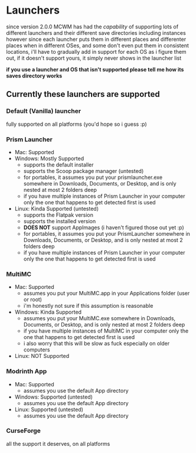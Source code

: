 # Launchers

since version 2.0.0 MCWM has had the *capability* of supporting lots of different launchers and their different save directories including instances  
however since each launcher puts them in different places and differenter places when in different OSes, and some don't even put them in consistent locations, i'll have to gradually add in support for each OS as i figure them out, if it doesn't support yours, it simply never shows in the launcher list

**if you use a launcher and OS that isn't supported please tell me how its saves directory works**

## Currently these launchers are supported

### Default (Vanilla) launcher
fully supported on all platforms (you'd hope so i guess :p)

### Prism Launcher
- Mac: Supported
- Windows: Mostly Supported
    - supports the default installer
    - supports the Scoop package manager (untested)
    - for portables, it assumes you put your prismlauncher.exe somewhere in Downloads, Documents, or Desktop, and is only nested at most 2 folders deep
    - if you have multiple instances of Prism Launcher in your computer only the one that happens to get detected first is used
- Linux: Kinda Supported (untested)
    - supports the Flatpak version
    - supports the installed version
    - **DOES NOT** support AppImages (i haven't figured those out yet :p)
    - for portables, it assumes you put your PrismLauncher somewhere in Downloads, Documents, or Desktop, and is only nested at most 2 folders deep
    - if you have multiple instances of Prism Launcher in your computer only the one that happens to get detected first is used

### MultiMC
- Mac: Supported
    - assumes you put your MultiMC.app in your Applications folder (user or root)
    - i'm honestly not sure if this assumption is reasonable
- Windows: Kinda Supported
    - assumes you put your MultiMC.exe somewhere in Downloads, Documents, or Desktop, and is only nested at most 2 folders deep
    - if you have multiple instances of MultiMC in your computer only the one that happens to get detected first is used
    - i also worry that this will be slow as fuck especially on older computers 
- Linux: NOT Supported

### Modrinth App
- Mac: Supported
    - assumes you use the default App directory
- Windows: Supported (untested)
    - assumes you use the default App directory
- Linux: Supported (untested)
    - assumes you use the default App directory

### CurseForge
all the support it deserves, on all platforms